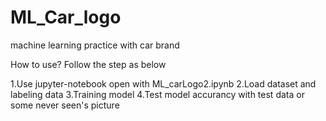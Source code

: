# ML_Car_logo
machine learning practice with car brand



How to use? Follow the step as below

1.Use jupyter-notebook open with ML_carLogo2.ipynb
2.Load dataset and labeling data
3.Training model
4.Test model accurancy with test data or some never seen's picture

